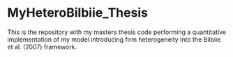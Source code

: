 # MyHeteroBilbiie_Thesis
This is the repository with my masters thesis code performing a quantitative implementation of my model introducing firm heterogeneity into the Bilbiie et al. (2007) framework.
